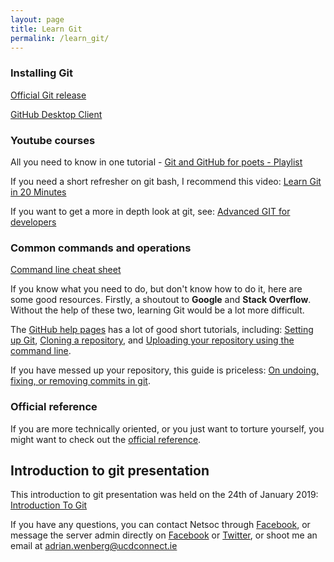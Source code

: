 ```yaml
---
layout: page
title: Learn Git
permalink: /learn_git/
---
```



### Installing Git

[Official Git release](https://git-scm.com/downloads)

[GitHub Desktop Client](https://desktop.github.com/)

### Youtube courses

All you need to know in one tutorial - [Git and GitHub for poets - Playlist](https://www.youtube.com/playlist?list=PLRqwX-V7Uu6ZF9C0YMKuns9sLDzK6zoiV)

If you need a short refresher on git bash, I recommend this video: [Learn Git in 20 Minutes](https://www.youtube.com/watch?v=Y9XZQO1n_7c)

If you want to get a more in depth look at git, see: [Advanced GIT for developers](https://www.youtube.com/watch?v=duqBHik7nRo)

### Common commands and operations

[Command line cheat sheet](https://services.github.com/on-demand/downloads/github-git-cheat-sheet.pdf)

If you know what you need to do, but don't know how to do it, here are some good resources. Firstly, a shoutout to **Google** and **Stack Overflow**. Without the help of these two, learning Git would be a lot more difficult.

The [GitHub help pages](https://help.github.com/) has a lot of good short tutorials, including: [Setting up Git](https://help.github.com/articles/set-up-git/), [Cloning a repository](https://help.github.com/articles/cloning-a-repository/), and [Uploading your repository using the command line](https://help.github.com/articles/adding-an-existing-project-to-github-using-the-command-line/).

If you have messed up your repository, this guide is priceless: [On undoing, fixing, or removing commits in git](http://sethrobertson.github.io/GitFixUm/fixup.html).

### Official reference

If you are more technically oriented, or you just want to torture yourself, you might want to check out the [official reference](https://git-scm.com/).

## Introduction to git presentation

This introduction to git presentation was held on the 24th of January 2019: [Introduction To Git](/assets/intro_to_git.pdf)

If you have any questions, you can contact Netsoc through [Facebook](https://www.facebook.com/ucdnetsoc/), or message the server admin directly on [Facebook](https://www.facebook.com/AdrianWennberg) or [Twitter](https://twitter.com/AdrianWennberg), or shoot me an email at adrian.wenberg@ucdconnect.ie
